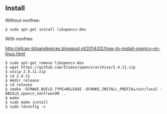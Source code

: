 Install
-------

Without nonfree:

    $ sudo apt-get install libopencv-dev

With nonfree:

http://efcan-bitsandpeices.blogspot.nl/2014/02/how-to-install-opencv-on-linux.html

    $ sudo apt-get remove libopencv-dev
    $ wget https://github.com/Itseez/opencv/archive/2.4.11.zip
    $ unzip 2.4.11.zip
    $ cd 2.4.11
    $ mkdir release
    $ cd release
    $ cmake -DCMAKE_BUILD_TYPE=RELEASE -DCMAKE_INSTALL_PREFIX=/usr/local -DBUILD_opencv_nonfree=ON ..
    $ make
    $ sudo make install
    $ sudo ldconfig -v
